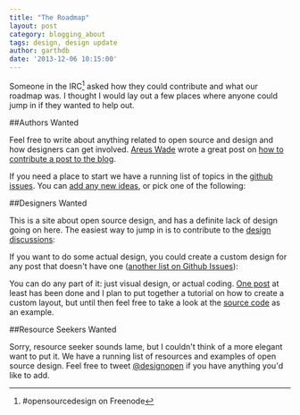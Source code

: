 ```yaml
---
title: "The Roadmap"
layout: post
category: blogging_about
tags: design, design update
author: garthdb
date: '2013-12-06 10:15:00'
---
```

Someone in the IRC[^1] asked how they could contribute and what our roadmap was.  I thought I would lay out a few places where anyone could jump in if they wanted to help out.

##Authors Wanted

Feel free to write about anything related to open source and design and how designers can get involved.  [Areus Wade](https://twitter.com/areus) wrote a great post on [how to contribute a post to the blog](http://opensourcedesign.is/blogging_about/how-to-contribute/).

If you need a place to start we have a running list of topics in the [github issues](https://github.com/opensourcedesignis/opensourcedesignis.github.io/issues?direction=desc&labels=editorial+idea%2C1+-+Ready&page=1&sort=updated&state=open).  You can [add any new ideas](https://github.com/opensourcedesignis/opensourcedesignis.github.io/issues/new), or pick one of the following:

<script type="text/javascript" src="//cdnjs.cloudflare.com/ajax/libs/zepto/1.0/zepto.min.js"></script>
<script>
  Zepto(function($){
    $.ajax({
      url: "https://api.github.com/repos/opensourcedesignis/opensourcedesignis.github.io/issues?labels=editorial+idea,1+-+Ready&state=open",
      success: function(data){
        for (var i=0;i<data.length;i++) {
          var listItem = '<li><a href="'+data[i].html_url+'">'+data[i].title+'</a></li>';
          $('#article-issues').append(listItem);
        }
      }
    });

    $.ajax({
      url: "https://api.github.com/repos/opensourcedesignis/opensourcedesignis.github.io/issues?labels=design+discussion&state=open",
      success: function(data){
        for (var i=0;i<data.length;i++) {
          var listItem = '<li><a href="'+data[i].html_url+'">'+data[i].title+'</a></li>';
          $('#design-discussions').append(listItem);
        }
      }
    });

    $.ajax({
      url: "https://api.github.com/repos/opensourcedesignis/opensourcedesignis.github.io/issues?labels=post+design&state=open",
      success: function(data){
        for (var i=0;i<data.length;i++) {
          var listItem = '<li><a href="'+data[i].html_url+'">'+data[i].title+'</a></li>';
          $('#post-designs').append(listItem);
        }
      }
    });

  });
</script>

<ul id="article-issues"></ul>

##Designers Wanted

This is a site about open source design, and has a definite lack of design going on here.  The easiest way to jump in is to contribute to the [design discussions](https://github.com/opensourcedesignis/opensourcedesignis.github.io/issues?direction=desc&labels=design+discussion&page=1&sort=updated&state=open):

<ul id="design-discussions"></ul>

If you want to do some actual design, you could create a custom design for any post that doesn't have one ([another list on Github Issues](https://github.com/opensourcedesignis/opensourcedesignis.github.io/issues?direction=desc&labels=post+design&sort=updated&state=open)):

<ul id="post-designs"></ul>

You can do any part of it: just visual design, or actual coding.  [One post](http://opensourcedesign.is/blogging_about/using-github-for-design-collaboration/) at least has been done and I plan to put together a tutorial on how to create a custom layout, but until then feel free to take a look at the [source code](https://github.com/opensourcedesignis/opensourcedesignis.github.io/blob/master/_layouts/using-github-for-design-collaboration.html) as an example.

##Resource Seekers Wanted

Sorry, resource seeker sounds lame, but I couldn't think of a more elegant want to put it.  We have a running list of resources and examples of open source design.  Feel free to tweet [@designopen](http://www.twitter.com/designopen) if you have anything you'd like to add.

[^1]: #opensourcedesign on Freenode